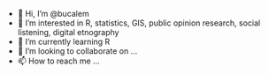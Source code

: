 - 👋 Hi, I’m @bucalem
- 👀 I’m interested in R, statistics, GIS, public opinion research, social listening, digital etnography
- 🌱 I’m currently learning R 
- 💞️ I’m looking to collaborate on ...
- 📫 How to reach me ...

<!---
bucalem/bucalem is a ✨ special ✨ repository because its `README.md` (this file) appears on your GitHub profile.
You can click the Preview link to take a look at your changes.
--->

